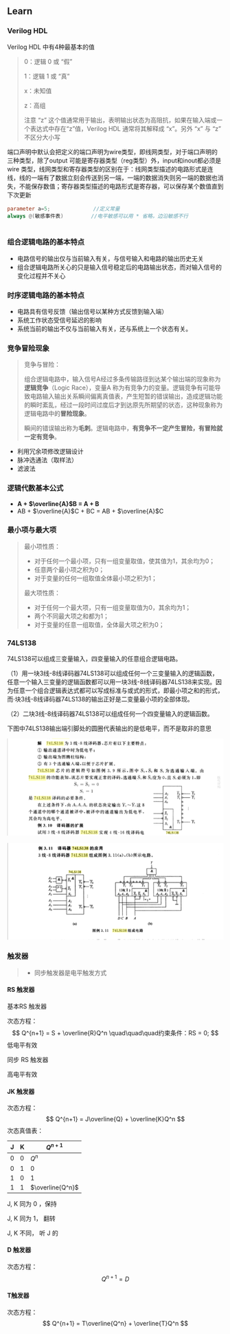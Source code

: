 ## Learn

### Verilog HDL

Verilog HDL 中有4种最基本的值

> 0：逻辑 0 或 “假”
>
> 1：逻辑 1 或 “真”
>
> x：未知值
>
> z：高组
>
> 注意 “z” 这个值通常用于输出，表明输出状态为高阻抗，如果在输入端或一个表达式中存在“z”值，Verilog HDL 通常将其解释成 “x”。另外 “x” 与 “z” 不区分大小写

端口声明中默认会把定义的端口声明为wire类型，即线网类型，对于端口声明的三种类型，除了output 可能是寄存器类型（reg类型）外，input和inout都必须是wire 类型，线网类型和寄存器类型的区别在于：线网类型描述的电路形式是连线，线的一端有了数据立刻会传送到另一端，一端的数据消失则另一端的数据也消失，不能保存数值；寄存器类型描述的电路形式是寄存器，可以保存某个数值直到下次更新 

```verilog
parameter a=5;				//定义常量
always @(敏感事件表)			//电平敏感可以用 * 省略，边沿敏感不行
  
```









### 组合逻辑电路的基本特点

* 电路信号的输出仅与当前输入有关，与信号输入和电路的输出历史无关
* 组合逻辑电路所关心的只是输入信号稳定后的电路输出状态，而对输入信号的变化过程并不关心

### 时序逻辑电路的基本特点

* 电路具有信号反馈（输出信号以某种方式反馈到输入端）
* 系统工作状态受信号延迟的影响
* 系统当前的输出不仅与当前输入有关，还与系统上一个状态有关。

### 竞争冒险现象

> 竞争与冒险：
>
> 组合逻辑电路中，输入信号A经过多条传输路径到达某个输出端的现象称为**逻辑竞争**（Logic Race），变量A 称为有竞争力的变量。逻辑竞争有可能导致电路输入输出关系瞬间偏离真值表，产生短暂的错误输出，造成逻辑功能的瞬时紊乱，经过一段时间过度后才到达原先所期望的状态，这种现象称为逻辑电路中的**冒险现象**。
>
> 瞬间的错误输出称为**毛刺**。逻辑电路中，**有竞争不一定产生冒险，有冒险就一定有竞争**。

* 利用冗余项修改逻辑设计
* 脉冲选通法（取样法）
* 滤波法

### 逻辑代数基本公式

* **A + $\overline{A}$B = A + B**
* AB + $\overline{A}$C + BC = AB + $\overline{A}$C 

### 最小项与最大项

> 最小项性质：
>
> * 对于任何一个最小项，只有一组变量取值，使其值为1，其余均为0；
> * 任意两个最小项之积为0；
> * 对于变量的任何一组取值全体最小项之积为1；
>
> 最大项性质：
>
> * 对于任何一个最大项，只有一组变量取值为0，其余均为1；
> * 两个不同最大项之和都为1；
> * 对于变量的任意一组取值，全体最大项之积为0；

### 74LS138

74LS138可以组成三变量输入，四变量输入的任意组合逻辑电路。

（1）用一块3线-8线译码器74LS138可以组成任何一个三变量输入的逻辑函数，任意一个输入三变量的逻辑函数都可以用一块3线-8线译码器74LS138来实现。因为任意一个组合逻辑表达式都可以写成标准与或式的形式，即最小项之和的形式，而·块3线-8线译码器74LS138的输出正好是二变量最小项的全部体现。

（2）二块3线-8线译码器74LS138可以组成任何一个四变量输入的逻辑函数。

下图中74LS138输出端引脚处的圆圈代表输出的是低电平，而不是取非的意思 



![image-20191226210614451](%E5%B0%8F%E7%9F%A5%E8%AF%86%E7%82%B9.assets/image-20191226210614451.png)
 



![image-20191226210359764](%E5%B0%8F%E7%9F%A5%E8%AF%86%E7%82%B9.assets/image-20191226210359764.png)



### 触发器

> * 同步触发器是电平触发方式



#### RS 触发器

基本RS 触发器

次态方程：
$$
Q^{n+1} = S + \overline{R}Q^n \quad\quad\quad约束条件：RS  = 0;
$$
低电平有效

同步 RS 触发器

高电平有效

#### JK 触发器

次态方程：
$$
	Q^{n+1} = J\overline{Q} + \overline{K}Q^n
$$
次态真值表：

| J    | K    | $Q^{n+1}$        |
| ---- | ---- | ---------------- |
| 0    | 0    | $Q^n$            |
| 0    | 1    | 0                |
| 1    | 0    | 1                |
| 1    | 1    | $\overline{Q^n}$ |

J, K 同为 0 ，保持

J, K 同为 1， 翻转

J, K 不同， 听 J 的

#### D 触发器

次态方程：
$$
Q^{n+1} = D
$$

#### T触发器

次态方程：
$$
Q^{n+1} = T\overline{Q^n} + \overline{T}Q^n
$$


